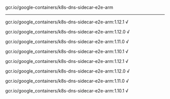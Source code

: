 gcr.io/google-containers/k8s-dns-sidecar-e2e-arm 

----
gcr.io/google_containers/k8s-dns-sidecar-e2e-arm:1.12.1 √

gcr.io/google_containers/k8s-dns-sidecar-e2e-arm:1.12.0 √

gcr.io/google_containers/k8s-dns-sidecar-e2e-arm:1.11.0 √

gcr.io/google_containers/k8s-dns-sidecar-e2e-arm:1.10.1 √

gcr.io/google_containers/k8s-dns-sidecar-e2e-arm:1.12.1 √

gcr.io/google_containers/k8s-dns-sidecar-e2e-arm:1.12.0 √

gcr.io/google_containers/k8s-dns-sidecar-e2e-arm:1.11.0 √

gcr.io/google_containers/k8s-dns-sidecar-e2e-arm:1.10.1 √

